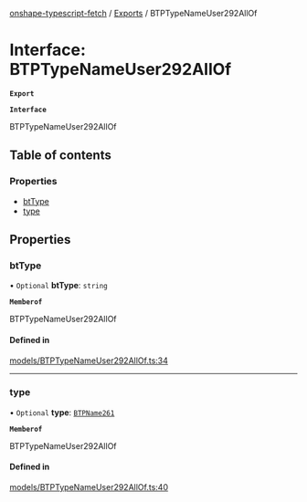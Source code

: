 [onshape-typescript-fetch](../README.md) / [Exports](../modules.md) / BTPTypeNameUser292AllOf

# Interface: BTPTypeNameUser292AllOf

**`Export`**

**`Interface`**

BTPTypeNameUser292AllOf

## Table of contents

### Properties

- [btType](BTPTypeNameUser292AllOf.md#bttype)
- [type](BTPTypeNameUser292AllOf.md#type)

## Properties

### btType

• `Optional` **btType**: `string`

**`Memberof`**

BTPTypeNameUser292AllOf

#### Defined in

[models/BTPTypeNameUser292AllOf.ts:34](https://github.com/toebes/onshape-typescript-fetch/blob/3e11ae1/models/BTPTypeNameUser292AllOf.ts#L34)

___

### type

• `Optional` **type**: [`BTPName261`](BTPName261.md)

**`Memberof`**

BTPTypeNameUser292AllOf

#### Defined in

[models/BTPTypeNameUser292AllOf.ts:40](https://github.com/toebes/onshape-typescript-fetch/blob/3e11ae1/models/BTPTypeNameUser292AllOf.ts#L40)
